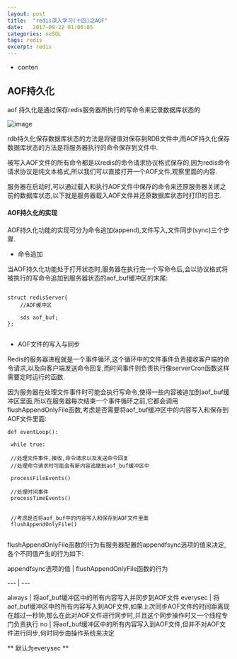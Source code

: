 ```yaml
---
layout: post
title:  "redis深入学习(十四)之AOF"
date:   2017-09-22 01:06:05
categories: noSQL
tags: redis
excerpt: redis
---
```



* conten


## AOF持久化

aof 持久化是通过保存redis服务器所执行的写命令来记录数据库状态的


![image](http://7xpuj1.com1.z0.glb.clouddn.com/aof%E6%8C%81%E4%B9%85%E5%8C%96.png)


rdb持久化保存数据库状态的方法是将键值对保存到RDB文件中,而AOF持久化保存数据库状态的方法是将服务器执行的命令保存到文件中.

被写入AOF文件的所有命令都是以redis的命令请求协议格式保存的,因为redis命令请求协议是纯文本格式,所以我们可以直接打开一个AOF文件,观察里面的内容.

服务器在启动时,可以通过载入和执行AOF文件中保存的命令来还原服务器关闭之前的数据库状态,以下就是服务器载入AOF文件并还原数据库状态时打印的日志.

#### AOF持久化的实现

AOF持久化功能的实现可分为命令追加(append),文件写入,文件同步(sync)三个步骤.

- 命令追加

当AOF持久化功能处于打开状态时,服务器在执行完一个写命令后,会以协议格式将被执行的写命令追加到服务器状态的aof_buf缓冲区的末尾:


```

struct redisServer{
	//AOF缓冲区

	sds aof_buf;
};


```

- AOF文件的写入与同步

Redis的服务器进程就是一个事件循环,这个循环中的文件事件负责接收客户端的命令请求,以及向客户端发送命令回复,而时间事件则负责执行像serverCron函数这样需要定时运行的函数.

因为服务器在处理文件事件时可能会执行写命令,使得一些内容被追加到aof_buf缓冲区里面,所以在服务器每次结束一个事件循环之前,它都会调用flushAppendOnlyFile函数,考虑是否需要将aof_buf缓冲区中的内容写入和保存到AOF文件里面:


```
def eventLoop():

 while true:

 //处理文件事件,接收,命令请求以及发送命令回复
 //处理命令请求时可能会有新内容追缴到aof_buf缓冲区中

 processFileEvents()

 //处理时间事件
 processTimeEvents()


 //考虑是否将aof_buf中的内容写入和保存到AOF文件里面
 flushAppendOnlyFile()


```

flushAppendOnlyFile函数的行为有服务器配置的appendfsync选项的值来决定,各个不同值产生的行为如下:

appendfsync选项的值 | flushAppendOnlyFile函数的行为

--- | --- 

always | 将aof_buf缓冲区中的所有内容写入并同步到AOF文件
everysec | 将aof_buf缓冲区中的所有内容写入到AOF文件,如果上次同步AOF文件的时间距离现在超过一秒钟,那么在此对AOF文件进行同步时,并且这个同步操作时又一个线程专门负责执行
no | 将aof_buf缓冲区中的所有内容写入到AOF文件,但并不对AOF文件进行同步,何时同步由操作系统来决定


** 默认为everysec **
